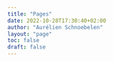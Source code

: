 ```yaml
---
title: "Pages"
date: 2022-10-28T17:30:40+02:00
author: "Aurélien Schnoebelen"
layout: "page"
toc: false
draft: false
---
```


